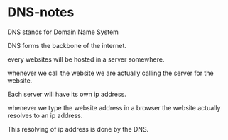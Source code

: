 # DNS-notes

DNS stands for Domain Name System

DNS forms the backbone of the internet.

every websites will be hosted in a server somewhere. 

whenever we call the website we are actually calling the server for the website.

Each server will have its own ip address.

whenever we type the website address in a browser the website actually resolves to an ip address.

This resolving of ip address is done by the DNS.

